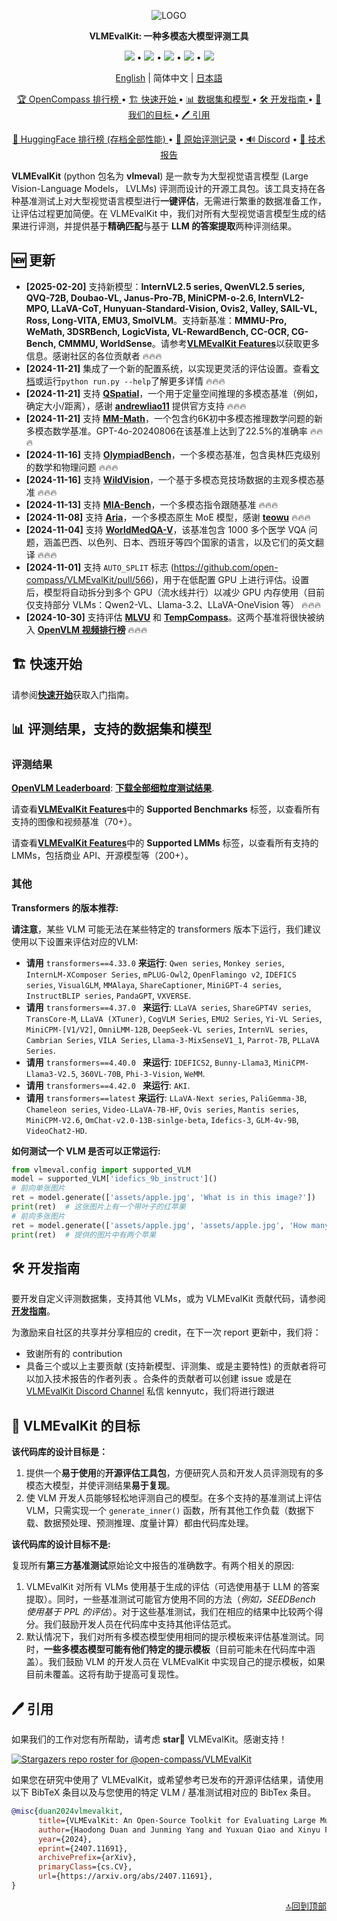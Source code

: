 <div align="center">

![LOGO](http://opencompass.openxlab.space/utils/MMLB.jpg)

<b>VLMEvalKit: 一种多模态大模型评测工具 </b>

[![][github-contributors-shield]][github-contributors-link] • [![][github-forks-shield]][github-forks-link] • [![][github-stars-shield]][github-stars-link] • [![][github-issues-shield]][github-issues-link] • [![][github-license-shield]][github-license-link]

[English](/README.md) | 简体中文 | [日本語](/docs/ja/README_ja.md)

<a href="https://rank.opencompass.org.cn/leaderboard-multimodal">🏆 OpenCompass 排行榜 </a> •
<a href="#%EF%B8%8F-quickstart">🏗️ 快速开始 </a> •
<a href="#-datasets-models-and-evaluation-results">📊 数据集和模型 </a> •
<a href="#%EF%B8%8F-development-guide">🛠️ 开发指南 </a> •
<a href="#-the-goal-of-vlmevalkit">🎯 我们的目标 </a> •
<a href="#%EF%B8%8F-citation">🖊️ 引用 </a>

<a href="https://huggingface.co/spaces/opencompass/open_vlm_leaderboard">🤗 HuggingFace 排行榜 (存档全部性能) </a> •
<a href="https://huggingface.co/datasets/VLMEval/OpenVLMRecords">🤗 原始评测记录</a> •
<a href="https://discord.gg/evDT4GZmxN">🔊 Discord</a> •
<a href="https://www.arxiv.org/abs/2407.11691">📝 技术报告 </a>
</div>

**VLMEvalKit** (python 包名为 **vlmeval**) 是一款专为大型视觉语言模型 (Large Vision-Language Models， LVLMs) 评测而设计的开源工具包。该工具支持在各种基准测试上对大型视觉语言模型进行**一键评估**，无需进行繁重的数据准备工作，让评估过程更加简便。在 VLMEvalKit 中，我们对所有大型视觉语言模型生成的结果进行评测，并提供基于**精确匹配**与基于 **LLM 的答案提取**两种评测结果。

## 🆕 更新
- **[2025-02-20]** 支持新模型：**InternVL2.5 series, QwenVL2.5 series, QVQ-72B, Doubao-VL, Janus-Pro-7B, MiniCPM-o-2.6, InternVL2-MPO, LLaVA-CoT, Hunyuan-Standard-Vision, Ovis2, Valley, SAIL-VL, Ross, Long-VITA, EMU3, SmolVLM**。支持新基准：**MMMU-Pro, WeMath, 3DSRBench, LogicVista, VL-RewardBench, CC-OCR, CG-Bench, CMMMU, WorldSense**。请参考[**VLMEvalKit Features**](https://aicarrier.feishu.cn/wiki/Qp7wwSzQ9iK1Y6kNUJVcr6zTnPe?table=tblsdEpLieDoCxtb)以获取更多信息。感谢社区的各位贡献者 🔥🔥🔥
- **[2024-11-21]** 集成了一个新的配置系统，以实现更灵活的评估设置。查看[文档](/docs/zh-CN/ConfigSystem.md)或运行`python run.py --help`了解更多详情 🔥🔥🔥
- **[2024-11-21]** 支持 **[QSpatial](https://andrewliao11.github.io/spatial_prompt/)**，一个用于定量空间推理的多模态基准（例如，确定大小/距离），感谢 **[andrewliao11](https://github.com/andrewliao11)** 提供官方支持 🔥🔥🔥
- **[2024-11-21]** 支持 **[MM-Math](https://github.com/kge-sun/mm-math)**，一个包含约6K初中多模态推理数学问题的新多模态数学基准。GPT-4o-20240806在该基准上达到了22.5%的准确率 🔥🔥🔥
- **[2024-11-16]** 支持 **[OlympiadBench](https://github.com/OpenBMB/OlympiadBench)**，一个多模态基准，包含奥林匹克级别的数学和物理问题 🔥🔥🔥
- **[2024-11-16]** 支持 **[WildVision](https://huggingface.co/datasets/WildVision/wildvision-bench)**，一个基于多模态竞技场数据的主观多模态基准 🔥🔥🔥
- **[2024-11-13]** 支持 **[MIA-Bench](https://arxiv.org/abs/2407.01509)**，一个多模态指令跟随基准 🔥🔥🔥
- **[2024-11-08]** 支持 **[Aria](https://arxiv.org/abs/2410.05993)**，一个多模态原生 MoE 模型，感谢 **[teowu](https://github.com/teowu)** 🔥🔥🔥
- **[2024-11-04]** 支持 **[WorldMedQA-V](https://www.arxiv.org/abs/2410.12722)**，该基准包含 1000 多个医学 VQA 问题，涵盖巴西、以色列、日本、西班牙等四个国家的语言，以及它们的英文翻译 🔥🔥🔥
- **[2024-11-01]** 支持 `AUTO_SPLIT` 标志 (https://github.com/open-compass/VLMEvalKit/pull/566)，用于在低配置 GPU 上进行评估。设置后，模型将自动拆分到多个 GPU（流水线并行）以减少 GPU 内存使用（目前仅支持部分 VLMs：Qwen2-VL、Llama-3.2、LLaVA-OneVision 等） 🔥🔥🔥
- **[2024-10-30]** 支持评估 **[MLVU](https://github.com/JUNJIE99/MLVU)** 和 **[TempCompass](https://arxiv.org/abs/2403.00476v1)**。这两个基准将很快被纳入 **[OpenVLM 视频排行榜](https://huggingface.co/spaces/opencompass/openvlm_video_leaderboard)** 🔥🔥🔥

## 🏗️ 快速开始 <a id="quickstart"></a>

请参阅[**快速开始**](/docs/zh-CN/Quickstart.md)获取入门指南。

## 📊 评测结果，支持的数据集和模型 <a id="data-model-results"></a>

### 评测结果

**[OpenVLM Leaderboard](https://huggingface.co/spaces/opencompass/open_vlm_leaderboard)**: **[下载全部细粒度测试结果](http://opencompass.openxlab.space/assets/OpenVLM.json)**.

请查看[**VLMEvalKit Features**](https://aicarrier.feishu.cn/wiki/Qp7wwSzQ9iK1Y6kNUJVcr6zTnPe?table=tblsdEpLieDoCxtb)中的 **Supported Benchmarks** 标签，以查看所有支持的图像和视频基准（70+）。

请查看[**VLMEvalKit Features**](https://aicarrier.feishu.cn/wiki/Qp7wwSzQ9iK1Y6kNUJVcr6zTnPe?table=tblsdEpLieDoCxtb)中的 **Supported LMMs** 标签，以查看所有支持的 LMMs，包括商业 API、开源模型等（200+）。

### 其他

**Transformers 的版本推荐:**

**请注意**，某些 VLM 可能无法在某些特定的 transformers 版本下运行，我们建议使用以下设置来评估对应的VLM:

- **请用** `transformers==4.33.0` **来运行**: `Qwen series`, `Monkey series`, `InternLM-XComposer Series`, `mPLUG-Owl2`, `OpenFlamingo v2`, `IDEFICS series`, `VisualGLM`, `MMAlaya`, `ShareCaptioner`, `MiniGPT-4 series`, `InstructBLIP series`, `PandaGPT`, `VXVERSE`.
- **请用** `transformers==4.37.0 ` **来运行**: `LLaVA series`, `ShareGPT4V series`, `TransCore-M`, `LLaVA (XTuner)`, `CogVLM Series`, `EMU2 Series`, `Yi-VL Series`, `MiniCPM-[V1/V2]`, `OmniLMM-12B`, `DeepSeek-VL series`, `InternVL series`, `Cambrian Series`, `VILA Series`, `Llama-3-MixSenseV1_1`, `Parrot-7B`, `PLLaVA Series`.
- **请用** `transformers==4.40.0 ` **来运行**: `IDEFICS2`, `Bunny-Llama3`, `MiniCPM-Llama3-V2.5`, `360VL-70B`, `Phi-3-Vision`, `WeMM`.
- **请用** `transformers==4.42.0 ` **来运行**: `AKI`.
- **请用** `transformers==latest` **来运行**: `LLaVA-Next series`, `PaliGemma-3B`, `Chameleon series`, `Video-LLaVA-7B-HF`, `Ovis series`, `Mantis series`, `MiniCPM-V2.6`, `OmChat-v2.0-13B-sinlge-beta`, `Idefics-3`, `GLM-4v-9B`, `VideoChat2-HD`.

**如何测试一个 VLM 是否可以正常运行:**

```python
from vlmeval.config import supported_VLM
model = supported_VLM['idefics_9b_instruct']()
# 前向单张图片
ret = model.generate(['assets/apple.jpg', 'What is in this image?'])
print(ret)  # 这张图片上有一个带叶子的红苹果
# 前向多张图片
ret = model.generate(['assets/apple.jpg', 'assets/apple.jpg', 'How many apples are there in the provided images? '])
print(ret)  # 提供的图片中有两个苹果
```

## 🛠️ 开发指南 <a id="development"></a>

要开发自定义评测数据集，支持其他 VLMs，或为 VLMEvalKit 贡献代码，请参阅[**开发指南**](/docs/zh-CN/Development_zh-CN.md)。

为激励来自社区的共享并分享相应的 credit，在下一次 report 更新中，我们将：

- 致谢所有的 contribution
- 具备三个或以上主要贡献 (支持新模型、评测集、或是主要特性) 的贡献者将可以加入技术报告的作者列表 。合条件的贡献者可以创建 issue 或是在 [VLMEvalKit Discord Channel](https://discord.com/invite/evDT4GZmxN) 私信 kennyutc，我们将进行跟进

## 🎯 VLMEvalKit 的目标 <a id="goal-of-vlmevalkit"></a>

**该代码库的设计目标是：**

1. 提供一个**易于使用**的**开源评估工具包**，方便研究人员和开发人员评测现有的多模态大模型，并使评测结果**易于复现**。
2. 使 VLM 开发人员能够轻松地评测自己的模型。在多个支持的基准测试上评估 VLM，只需实现一个 `generate_inner()` 函数，所有其他工作负载（数据下载、数据预处理、预测推理、度量计算）都由代码库处理。

**该代码库的设计目标不是:**

复现所有**第三方基准测试**原始论文中报告的准确数字。有两个相关的原因:
1. VLMEvalKit 对所有 VLMs 使用基于生成的评估（可选使用基于 LLM 的答案提取）。同时，一些基准测试可能官方使用不同的方法（*例如，SEEDBench 使用基于 PPL 的评估*）。对于这些基准测试，我们在相应的结果中比较两个得分。我们鼓励开发人员在代码库中支持其他评估范式。
2. 默认情况下，我们对所有多模态模型使用相同的提示模板来评估基准测试。同时，**一些多模态模型可能有他们特定的提示模板**（目前可能未在代码库中涵盖）。我们鼓励 VLM 的开发人员在 VLMEvalKit 中实现自己的提示模板，如果目前未覆盖。这将有助于提高可复现性。

## 🖊️ 引用 <a id="citation"></a>

如果我们的工作对您有所帮助，请考虑 **star🌟** VLMEvalKit。感谢支持！

[![Stargazers repo roster for @open-compass/VLMEvalKit](https://reporoster.com/stars/open-compass/VLMEvalKit)](https://github.com/open-compass/VLMEvalKit/stargazers)

如果您在研究中使用了 VLMEvalKit，或希望参考已发布的开源评估结果，请使用以下 BibTeX 条目以及与您使用的特定 VLM / 基准测试相对应的 BibTex 条目。

```bib
@misc{duan2024vlmevalkit,
      title={VLMEvalKit: An Open-Source Toolkit for Evaluating Large Multi-Modality Models},
      author={Haodong Duan and Junming Yang and Yuxuan Qiao and Xinyu Fang and Lin Chen and Yuan Liu and Xiaoyi Dong and Yuhang Zang and Pan Zhang and Jiaqi Wang and Dahua Lin and Kai Chen},
      year={2024},
      eprint={2407.11691},
      archivePrefix={arXiv},
      primaryClass={cs.CV},
      url={https://arxiv.org/abs/2407.11691},
}
```

<p align="right"><a href="#top">🔝回到顶部</a></p>

[github-contributors-link]: https://github.com/open-compass/VLMEvalKit/graphs/contributors
[github-contributors-shield]: https://img.shields.io/github/contributors/open-compass/VLMEvalKit?color=c4f042&labelColor=black&style=flat-square
[github-forks-link]: https://github.com/open-compass/VLMEvalKit/network/members
[github-forks-shield]: https://img.shields.io/github/forks/open-compass/VLMEvalKit?color=8ae8ff&labelColor=black&style=flat-square
[github-issues-link]: https://github.com/open-compass/VLMEvalKit/issues
[github-issues-shield]: https://img.shields.io/github/issues/open-compass/VLMEvalKit?color=ff80eb&labelColor=black&style=flat-square
[github-license-link]: https://github.com/open-compass/VLMEvalKit/blob/main/LICENSE
[github-license-shield]: https://img.shields.io/github/license/open-compass/VLMEvalKit?color=white&labelColor=black&style=flat-square
[github-stars-link]: https://github.com/open-compass/VLMEvalKit/stargazers
[github-stars-shield]: https://img.shields.io/github/stars/open-compass/VLMEvalKit?color=ffcb47&labelColor=black&style=flat-square
